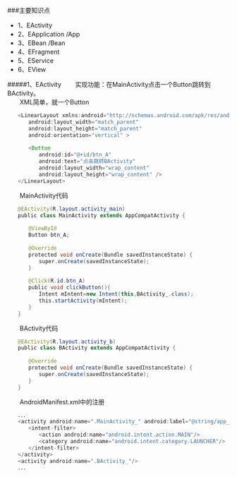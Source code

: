 
###主要知识点
* 1、EActivity
* 2、EApplication   /App
* 3、EBean    /Bean  
* 4、EFragment
* 5、EService
* 6、EView

#####1、EActivity
　　实现功能：在MainActivity点击一个Button跳转到BActivity。
<br/>
　　XML简单，就一个Button
```Java
　　<LinearLayout xmlns:android="http://schemas.android.com/apk/res/android"
　　　　android:layout_width="match_parent"
　　　　android:layout_height="match_parent"
　　　　android:orientation="vertical" >
　　　
　　　　<Button
　　　　　　android:id="@+id/btn_A"
　　　　　　android:text="点击跳转BActivity"
　　　　　　android:layout_width="wrap_content"
　　　　　　android:layout_height="wrap_content" />
　　</LinearLayout>
```
　　MainActivity代码
```Java
　　@EActivity(R.layout.activity_main)
　　public class MainActivity extends AppCompatActivity {
    　
　　　　@ViewById
　　　　Button btn_A;
　　　
　　　　@Override
　　　　protected void onCreate(Bundle savedInstanceState) {
　　　　　　super.onCreate(savedInstanceState);
　　　　}
    　
　　　　@Click(R.id.btn_A)
　　　　public void clickButton(){
　　　　　　Intent mIntent=new Intent(this,BActivity_.class);
　　　　　　this.startActivity(mIntent);
　　　　}
　　}
```
　　BActivity代码
```Java
　　@EActivity(R.layout.activity_b)
　　public class BActivity extends AppCompatActivity {
     
　　　　@Override
　　　　protected void onCreate(Bundle savedInstanceState) {
　　　　　　super.onCreate(savedInstanceState);
　　　　} 
　　}
```
　　AndroidManifest.xml中的注册
```Java
　　．．．
　　<activity android:name=".MainActivity_" android:label="@string/app_name">
　　　　<intent-filter>
　　　　　　<action android:name="android.intent.action.MAIN"/>
　　　　　　<category android:name="android.intent.category.LAUNCHER"/>
　　　　</intent-filter>
　　</activity>
　　<activity android:name=".BActivity_"/>
　　．．．
```
　　
